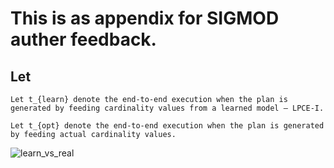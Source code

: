 # This is as appendix for SIGMOD auther feedback.

## Let 
```
Let t_{learn} denote the end-to-end execution when the plan is generated by feeding cardinality values from a learned model – LPCE-I.
```
```
Let t_{opt} denote the end-to-end execution when the plan is generated by feeding actual cardinality values.  
```
![learn_vs_real](https://user-images.githubusercontent.com/52020936/170882637-b9e3f3e3-b1e9-498c-8bef-721fdb304ba4.png)

